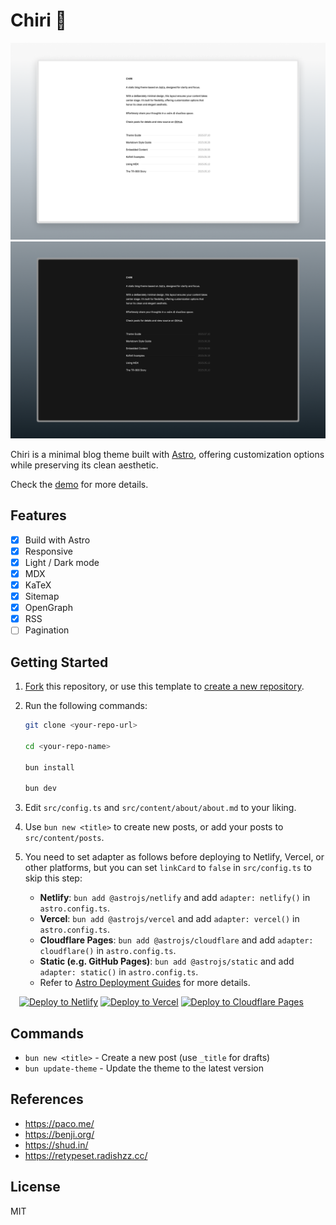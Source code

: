 # Chiri 🌸

![screenshot-light](public/screenshots/screenshot-light.png)
![screenshot-dark](public/screenshots/screenshot-dark.png)

Chiri is a minimal blog theme built with [Astro](https://astro.build), offering customization options while preserving its clean aesthetic.

Check the [demo](https://astro-chiri.netlify.app/) for more details.

## Features

- [x] Build with Astro
- [x] Responsive
- [x] Light / Dark mode
- [x] MDX
- [x] KaTeX
- [x] Sitemap
- [x] OpenGraph
- [x] RSS
- [ ] Pagination

## Getting Started

1. [Fork](https://github.com/the3ash/astro-chiri/fork) this repository, or use this template to [create a new repository](https://github.com/new?template_name=astro-chiri&template_owner=the3ash).

2. Run the following commands:

   ```bash
   git clone <your-repo-url>

   cd <your-repo-name>

   bun install

   bun dev
   ```

3. Edit `src/config.ts` and `src/content/about/about.md` to your liking.

4. Use `bun new <title>` to create new posts, or add your posts to `src/content/posts`.

5. You need to set adapter as follows before deploying to Netlify, Vercel, or other platforms, but you can set `linkCard` to `false` in `src/config.ts` to skip this step:
   - **Netlify**: `bun add @astrojs/netlify` and add `adapter: netlify()` in `astro.config.ts`.
   - **Vercel**: `bun add @astrojs/vercel` and add `adapter: vercel()` in `astro.config.ts`.
   - **Cloudflare Pages**: `bun add @astrojs/cloudflare` and add `adapter: cloudflare()` in `astro.config.ts`.
   - **Static (e.g. GitHub Pages)**: `bun add @astrojs/static` and add `adapter: static()` in `astro.config.ts`.
   - Refer to [Astro Deployment Guides](https://docs.astro.build/en/guides/deploy/) for more details.

&emsp;[![Deploy to Netlify](https://www.netlify.com/img/deploy/button.svg)](https://app.netlify.com/start) [![Deploy to Vercel](https://vercel.com/button)](https://vercel.com/new) [![Deploy to Cloudflare Pages](https://deploy.workers.cloudflare.com/button)](https://pages.cloudflare.com/start)

## Commands

- `bun new <title>` - Create a new post (use `_title` for drafts)
- `bun update-theme` - Update the theme to the latest version

## References

- https://paco.me/
- https://benji.org/
- https://shud.in/
- https://retypeset.radishzz.cc/

## License

MIT
